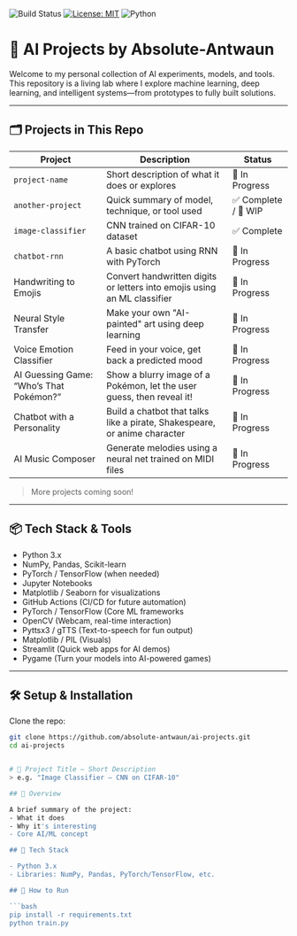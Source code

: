 ![Build Status](https://github.com/absolute-antwaun/ai-projects/actions/workflows/python.yml/badge.svg?branch=main)
[![License: MIT](https://img.shields.io/badge/License-MIT-yellow.svg)](https://opensource.org/licenses/MIT)
![Python](https://img.shields.io/badge/Python-3.10-blue.svg)


# 🧠 AI Projects by Absolute-Antwaun

Welcome to my personal collection of AI experiments, models, and tools. This repository is a living lab where I explore machine learning, deep learning, and intelligent systems—from prototypes to fully built solutions.

---

## 🗂️ Projects in This Repo

| Project | Description | Status |
|---------|-------------|--------|
| `project-name` | Short description of what it does or explores | 🧪 In Progress |
| `another-project` | Quick summary of model, technique, or tool used | ✅ Complete / 🔧 WIP |
| `image-classifier` | CNN trained on CIFAR-10 dataset | ✅ Complete |
| `chatbot-rnn` | A basic chatbot using RNN with PyTorch | 🧪 In Progress |
| Handwriting to Emojis | Convert handwritten digits or letters into emojis using an ML classifier | 🧪 In Progress |
| Neural Style Transfer | Make your own "AI-painted" art using deep learning | 🧪 In Progress |
| Voice Emotion Classifier | Feed in your voice, get back a predicted mood | 🧪 In Progress |
| AI Guessing Game: “Who’s That Pokémon?” | Show a blurry image of a Pokémon, let the user guess, then reveal it! | 🧪 In Progress |
| Chatbot with a Personality | Build a chatbot that talks like a pirate, Shakespeare, or anime character | 🧪 In Progress |
| AI Music Composer | Generate melodies using a neural net trained on MIDI files | 🧪 In Progress |


> More projects coming soon!

---

## 📦 Tech Stack & Tools

- Python 3.x
- NumPy, Pandas, Scikit-learn
- PyTorch / TensorFlow (when needed)
- Jupyter Notebooks
- Matplotlib / Seaborn for visualizations
- GitHub Actions (CI/CD for future automation)
- PyTorch / TensorFlow	(Core ML frameworks
- OpenCV	(Webcam, real-time interaction)
- Pyttsx3 / gTTS	(Text-to-speech for fun output)
- Matplotlib / PIL	(Visuals)
- Streamlit	(Quick web apps for AI demos)
- Pygame	(Turn your models into AI-powered games)

---

## 🛠️ Setup & Installation

Clone the repo:
```bash
git clone https://github.com/absolute-antwaun/ai-projects.git
cd ai-projects


# 🧠 Project Title – Short Description
> e.g. "Image Classifier – CNN on CIFAR-10"

## 📌 Overview

A brief summary of the project:
- What it does
- Why it's interesting
- Core AI/ML concept

## 🔧 Tech Stack

- Python 3.x
- Libraries: NumPy, Pandas, PyTorch/TensorFlow, etc.

## 🧪 How to Run

```bash
pip install -r requirements.txt
python train.py
